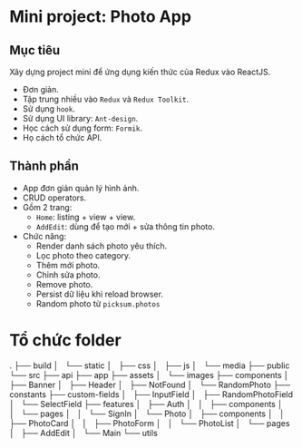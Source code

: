 # Mini project: Photo App

## Mục tiêu

Xây dựng project mini để ứng dụng kiến thức của Redux vào ReactJS.

- Đơn giản.
- Tập trung nhiều vào `Redux` và `Redux Toolkit`.
- Sử dụng `hook`.
- Sử dụng UI library: `Ant-design`.
- Học cách sử dụng form: `Formik`.
- Họ cách tổ chức API.

## Thành phần

- App đơn giản quản lý hình ảnh.
- CRUD operators.
- Gồm 2 trang: 
    + `Home`: listing + view + view.
    + `AddEdit`: dùng để tạo mới + sửa thông tin photo. 
- Chức năng:
    + Render danh sách photo yêu thích.
    + Lọc photo theo category.
    + Thêm mới photo.
    + Chỉnh sửa photo.
    + Remove photo.
    + Persist dữ liệu khi reload browser.
    + Random photo từ `picksum.photos`

# Tổ chức folder
.
├── build
│   └── static
│       ├── css
│       ├── js
│       └── media
├── public
└── src
    ├── api
    ├── app
    ├── assets
    │   └── images
    ├── components
    │   ├── Banner
    │   ├── Header
    │   ├── NotFound
    │   └── RandomPhoto
    ├── constants
    ├── custom-fields
    │   ├── InputField
    │   ├── RandomPhotoField
    │   └── SelectField
    ├── features
    │   ├── Auth
    │   │   ├── components
    │   │   └── pages
    │   │       └── SignIn
    │   └── Photo
    │       ├── components
    │       │   ├── PhotoCard
    │       │   ├── PhotoForm
    │       │   └── PhotoList
    │       └── pages
    │           ├── AddEdit
    │           └── Main
    └── utils

